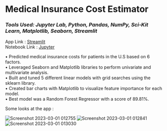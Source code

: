 # Medical Insurance Cost Estimator
### *Tools Used: Jupyter Lab, Python, Pandas, NumPy, Sci‑Kit Learn, Matplotlib, Seaborn, Streamlit*

App Link : [Streamlit](https://insurance-estimator.streamlit.app/) <br>
Notebook Link : [Jupyter](https://github.com/ChrisF03/Portfolio-Projects/blob/main/Projects/app_3_insurance_regression/Insurance_Regression.ipynb)

• Predicted medical insurance costs for patients in the U.S based on 6 factors.<br>
• Leveraged Seaborn and Matplotlib libraries to perform univariate and multivariate analysis.<br>
• Built and tuned 5 different linear models with grid searches using the sklearn library.<br>
• Created bar charts with Matplotlib to visualize feature importance for each model.<br>
• Best model was a Random Forest Regressor with a score of 89.81%.

Some looks at the app : 

![Screenshot 2023-03-01 012755](https://user-images.githubusercontent.com/103148784/222062347-6ad44b83-e278-48c7-be91-efdf38be7d9c.png)
![Screenshot 2023-03-01 012841](https://user-images.githubusercontent.com/103148784/222062348-e0f43f9c-cb9e-43c6-9f2b-a0016add9d55.png)
![Screenshot 2023-03-01 013030](https://user-images.githubusercontent.com/103148784/222062349-09b0bc78-6f1c-4a4a-9f15-a76820e4db83.png)
